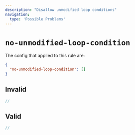 ```yaml
---
description: "Disallow unmodified loop conditions"
navigation:
  type: 'Possible Problems'
---
```


# `no-unmodified-loop-condition`

The config that applied to this rule are:

```json
{
  "no-unmodified-loop-condition": []
}
```

## Invalid

```js invalid
//
```

## Valid

```js valid
//
```
  